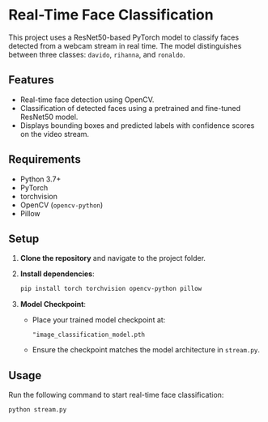 

# Real-Time Face Classification

This project uses a ResNet50-based PyTorch model to classify faces detected from a webcam stream in real time. The model distinguishes between three classes: `davido`, `rihanna`, and `ronaldo`.

## Features

- Real-time face detection using OpenCV.
- Classification of detected faces using a pretrained and fine-tuned ResNet50 model.
- Displays bounding boxes and predicted labels with confidence scores on the video stream.

## Requirements

- Python 3.7+
- PyTorch
- torchvision
- OpenCV (`opencv-python`)
- Pillow

## Setup

1. **Clone the repository** and navigate to the project folder.

2. **Install dependencies**:
    ```bash
    pip install torch torchvision opencv-python pillow
    ```

3. **Model Checkpoint**:
    - Place your trained model checkpoint at:
      ```
      "image_classification_model.pth
      ```
    - Ensure the checkpoint matches the model architecture in `stream.py`.

## Usage

Run the following command to start real-time face classification:

```bash
python stream.py
